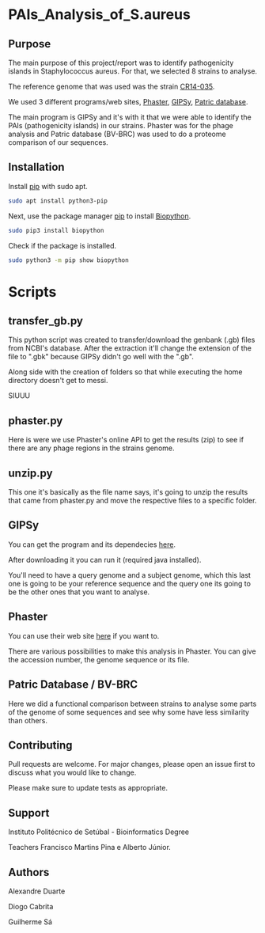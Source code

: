 # PAIs_Analysis_of_S.aureus

## Purpose

The main purpose of this project/report was to identify pathogenicity islands in Staphylococcus aureus. For that, we selected 8 strains to analyse.

The reference genome that was used was the strain [CR14-035](https://www.ncbi.nlm.nih.gov/nuccore/CP020544.1).

We used 3 different programs/web sites, [Phaster](https://phaster.ca/), [GIPSy](https://www.bioinformatics.org/download/gipsy/), [Patric database](https://www.bv-brc.org/).

The main program is GIPSy and it's with it that we were able to identify the PAIs (pathogenicity islands) in our strains. Phaster was for the phage analysis and Patric database (BV-BRC) was used to do a proteome comparison of our sequences.

## Installation

Install [pip](https://pip.pypa.io/en/stable/) with sudo apt.

```bash
sudo apt install python3-pip
```

Next, use the package manager [pip](https://pip.pypa.io/en/stable/) to install [Biopython](http://biopython.org/DIST/docs/tutorial/Tutorial.html).

```bash
sudo pip3 install biopython
```

Check if the package is installed.

```bash
sudo python3 -m pip show biopython
```

# Scripts
## transfer_gb.py

This python script was created to transfer/download the genbank (.gb) files from NCBI's database. After the extraction it'll change the extension of the file to ".gbk" because GIPSy didn't go well with the ".gb".

Along side with the creation of folders so that while executing the home directory doesn't get to messi. 

SIUUU

## phaster.py

Here is were we use Phaster's online API to get the results (zip) to see if there are any phage regions in the strains genome.

## unzip.py

This one it's basically as the file name says, it's going to unzip the results that came from phaster.py and move the respective files to a specific folder.

## GIPSy

You can get the program and its dependecies [here](https://www.bioinformatics.org/download/gipsy/).

After downloading it you can run it (required java installed).

You'll need to have a query genome and a subject genome, which this last one is going to be your reference sequence and the query one its going to be the other ones that you want to analyse.

## Phaster

You can use their web site [here](https://phaster.ca/) if you want to.

There are various possibilities to make this analysis in Phaster. You can give the accession number, the genome sequence or its file.

## Patric Database / BV-BRC

Here we did a functional comparison between strains to analyse some parts of the genome of some sequences and see why some have less similarity than others.

## Contributing

Pull requests are welcome. For major changes, please open an issue first
to discuss what you would like to change.

Please make sure to update tests as appropriate.

## Support

Instituto Politécnico de Setúbal - Bioinformatics Degree

Teachers Francisco Martins Pina e Alberto Júnior. 

## Authors

Alexandre Duarte

Diogo Cabrita

Guilherme Sá
